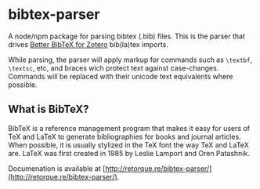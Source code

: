 # bibtex-parser

A node/npm package for parsing bibtex (.bib) files. This is the parser that drives [Better BibTeX for Zotero](https://retorque.re/zotero-better-bibtex/) bib(la)tex imports.

While parsing, the parser will apply markup for commands such as `\textbf`, `\textsc`, etc, and braces wich protect text against case-changes. Commands will be replaced with their unicode text equivalents where possible.

## What is BibTeX?

BibTeX is a reference management program that makes it easy for users of TeX and LaTeX to generate bibliographies for books and journal articles. When possible, it is usually stylized in the TeX font the way TeX and LaTeX are. LaTeX was first created in 1985 by Leslie Lamport and Oren Patashnik.

Documenation is available at [http://retorque.re/bibtex-parser/](http://retorque.re/bibtex-parser/).
